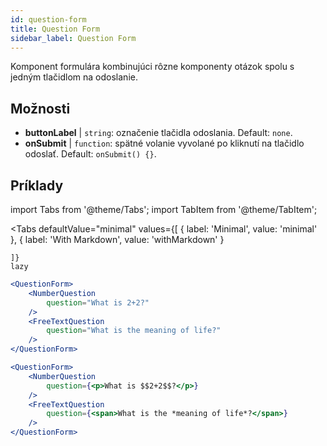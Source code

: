 ```yaml
---
id: question-form 
title: Question Form
sidebar_label: Question Form
---
```


Komponent formulára kombinujúci rôzne komponenty otázok spolu s jedným tlačidlom na odoslanie.

## Možnosti

* __buttonLabel__ | `string`: označenie tlačidla odoslania. Default: `none`.
* __onSubmit__ | `function`: spätné volanie vyvolané po kliknutí na tlačidlo odoslať. Default: `onSubmit() {}`.


## Príklady

import Tabs from '@theme/Tabs';
import TabItem from '@theme/TabItem';

<Tabs
    defaultValue="minimal"
    values={[
        { label: 'Minimal', value: 'minimal' },
        { label: 'With Markdown', value: 'withMarkdown' }
        
    ]}
    lazy
>

<TabItem value="minimal">

```jsx live
<QuestionForm>
    <NumberQuestion
        question="What is 2+2?"
    />
    <FreeTextQuestion
        question="What is the meaning of life?"
    />    
</QuestionForm>
```
</TabItem>

<TabItem value="withMarkdown">

```jsx live
<QuestionForm>
    <NumberQuestion
        question={<p>What is $$2+2$$?</p>}
    />  
    <FreeTextQuestion
        question={<span>What is the *meaning of life*?</span>}
    />    
</QuestionForm>
```
</TabItem>

</Tabs>
